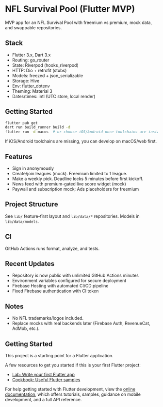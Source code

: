 # NFL Survival Pool (Flutter MVP)

MVP app for an NFL Survival Pool with freemium vs premium, mock data, and swappable repositories.

## Stack
- Flutter 3.x, Dart 3.x
- Routing: go_router
- State: Riverpod (hooks_riverpod)
- HTTP: Dio + retrofit (stubs)
- Models: freezed + json_serializable
- Storage: Hive
- Env: flutter_dotenv
- Theming: Material 3
- Dates/times: intl (UTC store, local render)

## Getting Started
```bash
flutter pub get
dart run build_runner build -d
flutter run -d macos  # or choose iOS/Android once toolchains are installed
```

If iOS/Android toolchains are missing, you can develop on macOS/web first.

## Features
- Sign in anonymously
- Create/join leagues (mock). Freemium limited to 1 league.
- Make a weekly pick. Deadline locks 5 minutes before first kickoff.
- News feed with premium-gated live score widget (mock)
- Paywall and subscription mock; Ads placeholders for freemium

## Project Structure
See `lib/` feature-first layout and `lib/data/*` repositories. Models in `lib/data/models`.

## CI
GitHub Actions runs format, analyze, and tests.

## Recent Updates
- Repository is now public with unlimited GitHub Actions minutes
- Environment variables configured for secure deployment
- Firebase Hosting with automated CI/CD pipeline
- Fixed Firebase authentication with CI token

## Notes
- No NFL trademarks/logos included.
- Replace mocks with real backends later (Firebase Auth, RevenueCat, AdMob, etc.).

## Getting Started

This project is a starting point for a Flutter application.

A few resources to get you started if this is your first Flutter project:

- [Lab: Write your first Flutter app](https://docs.flutter.dev/get-started/codelab)
- [Cookbook: Useful Flutter samples](https://docs.flutter.dev/cookbook)

For help getting started with Flutter development, view the
[online documentation](https://docs.flutter.dev/), which offers tutorials,
samples, guidance on mobile development, and a full API reference.
